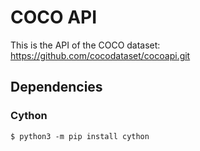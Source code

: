 # COCO API

This is the API of the COCO dataset: https://github.com/cocodataset/cocoapi.git

## Dependencies

### Cython
```
$ python3 -m pip install cython
```
